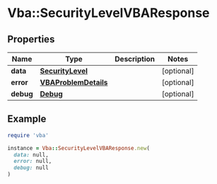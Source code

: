 # Vba::SecurityLevelVBAResponse

## Properties

| Name | Type | Description | Notes |
| ---- | ---- | ----------- | ----- |
| **data** | [**SecurityLevel**](SecurityLevel.md) |  | [optional] |
| **error** | [**VBAProblemDetails**](VBAProblemDetails.md) |  | [optional] |
| **debug** | [**Debug**](Debug.md) |  | [optional] |

## Example

```ruby
require 'vba'

instance = Vba::SecurityLevelVBAResponse.new(
  data: null,
  error: null,
  debug: null
)
```

